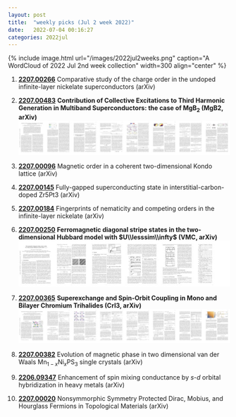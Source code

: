 ```yaml
---
layout: post
title:  "weekly picks (Jul 2 week 2022)"
date:   2022-07-04 00:16:27
categories: 2022jul
---
```


{% include image.html url="/images/2022jul2weeks.png" caption="A WordCloud of 2022 Jul 2nd week collection" width=300 align="center" %}



1. **[2207.00266](http://arxiv.org/abs/2207.00266)** Comparative study of the charge order in the undoped infinite-layer nickelate superconductors (arXiv)

1. **[2207.00483](http://arxiv.org/abs/2207.00483)** **Contribution of Collective Excitations to Third Harmonic Generation in Multiband Superconductors: the case of MgB$_2$ (MgB2, arXiv)** ![](/images/2207.00483.pdf.jpg)

1. **[2207.00096](http://arxiv.org/abs/2207.00096)** Magnetic order in a coherent two-dimensional Kondo lattice (arXiv)

1. **[2207.00145](http://arxiv.org/abs/2207.00145)** Fully-gapped superconducting state in interstitial-carbon-doped Zr5Pt3 (arXiv)

1. **[2207.00184](http://arxiv.org/abs/2207.00184)** Fingerprints of nematicity and competing orders in the infinite-layer nickelate (arXiv)

1. **[2207.00250](http://arxiv.org/abs/2207.00250)** **Ferromagnetic diagonal stripe states in the two-dimensional Hubbard model with $U\\lesssim\\infty$ (VMC, arXiv)** ![](/images/2207.00250.pdf.jpg)

1. **[2207.00365](http://arxiv.org/abs/2207.00365)** **Superexchange and Spin-Orbit Coupling in Mono and Bilayer Chromium Trihalides (CrI3, arXiv)** ![](/images/2207.00365.pdf.jpg)

1. **[2207.00382](http://arxiv.org/abs/2207.00382)** Evolution of magnetic phase in two dimensional van der Waals Mn$_{1-x}$Ni$_x$PS$_3$ single crystals (arXiv)

1. **[2206.09347](http://arxiv.org/abs/2206.09347)** Enhancement of spin mixing conductance by $s$-$d$ orbital hybridization in heavy metals (arXiv)


1. **[2207.00020](http://arxiv.org/abs/2207.00020)** Nonsymmorphic Symmetry Protected Dirac, Mobius, and Hourglass Fermions in Topological Materials (arXiv)